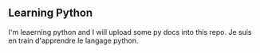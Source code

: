 ## Learning Python
 I'm leaerning python and I will upload some py docs into this repo.
 Je suis en train d'apprendre le langage python.